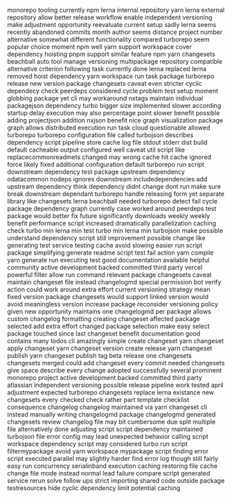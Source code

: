 monorepo tooling currently npm lerna internal repository yarn lerna external repository allow better release workflow enable independent versioning make adjustment opportunity reevaluate current setup sadly lerna seems recently abandoned commits month author seems distance project number alternative somewhat different functionality compared turborepo seem popular choice moment npm well yarn support workspace cover dependency hoisting pnpm support similar feature npm yarn changesets beachball auto tool manage versioning multipackage repository compatible alternative criterion following task currently done lerna replaced lerna removed hoist dependency yarn workspace run task package turborepo release new version package changesets caveat even stricter cyclic dependecy check peerdeps considered cycle problem test setup moment globbing package yet cli may workaround nxtags maintain individual packagejson dependency turbo bigger size implemented slower according startup delay execution may also percentage point slower benefit possible adding projectjson addition nxjson benefit nice graph visualization package graph allows distributed execution run task cloud questionable allowed turborepo turborepo configuration file called turbojson describes dependency script pipeline store cache log file stdout stderr dist build default cacheable output configured well caveat util script like replacecommonreadmets changed may wrong cache hit cache ignored force likely fixed additional configuration default turborepo run script downstream dependency test package upstream dependency odatacommon nodeps ignores downstream includedependencies add upstream dependency think dependency didnt change dont run make sure break downstream dependant turborepo handle releasing form yet separate library like changesets lerna beachball needed turborepo detect fail cycle package dependency graph currently case worked around peerdeps test package would better fix future significantly downloads weekly weekly benefit performance script increased dramatically parallelization caching check turbo min lerna min test turbo min lerna min turbojson make possible understand dependency script still improvement possible change like generating test service testing cache avoid slowing easier run script package simplifying generate readme script test fail action yarn compile yarn generate run executing test good documentation available helpful community active development backed committed third party vercel powerful filter allow run command relevant package changesets caveat maintain changeset file instead changelogmd special permission bot verify action could work around extra effort current versioning strategy mean fixed version package changesets would support linked version would avoid meaningless version increase package reconsider versioning policy given new opportunity maintains one changelogmd per package allows custom changelog formatting creating changeset affected package selected add extra effort changed package selection make easy select package touched since last changeset benefit documentation good contains many todos cli amazingly simple create changeset yarn changeset apply changeset yarn changeset version create release yarn changeset publish yarn changeset publish tag beta release one changesets changesets merged could add changeset every commit needed changesets give space describe every change adopted successfully several prominent monorepo project active development backed committed third party atlassian independent versioning possible release pipeline work tested april adjustment expected turborepo changesets replace lerna existance new changesets every checked check rather part template checklist consequence changelog changelog maintained via yarn changeset cli instead manually writing changelogmd package changelogmd generated changesets review changelog file may bit cumbersome due split multiple file alternatively done adjusting script script dependency maintained turbojson file error config may lead unexpected behavior calling script workspace dependency script may considered turbo run script filtermypackage avoid yarn workspace mypackage script finding error script executed parallel may slightly harder find error log though still fairly easy run concurrency serialinband execution caching restoring file cache change file mode instead normal lead failure compare script generated service rerun solve follow ups strict importing shared code outside package testresources hide cyclic dependency limit potential caching